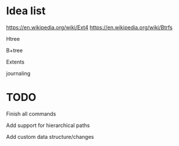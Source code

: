 




# Idea list

https://en.wikipedia.org/wiki/Ext4
https://en.wikipedia.org/wiki/Btrfs

Htree

B+tree

Extents

journaling



# TODO

Finish all commands

Add support for hierarchical paths

Add custom data structure/changes
